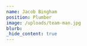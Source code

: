 ```yaml
---
name: Jacob Bingham
position: Plumber
image: /uploads/team-man.jpg
blurb:
_hide_content: true
---
```

